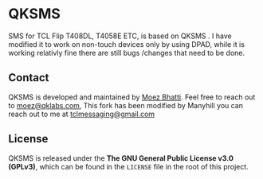 

# QKSMS



SMS for TCL Flip T408DL, T4058E ETC, is based on QKSMS . I have modified it to work on non-touch devices only by using DPAD, while it is working relativly fine there are still bugs /changes that need to be done.



## Contact

QKSMS is developed and maintained by [Moez Bhatti](https://github.com/moezbhatti). Feel free to reach out to moez@qklabs.com, This fork has been modified by Manyhill you can reach out to me at tclmessaging@gmail.com

## License

QKSMS is released under the **The GNU General Public License v3.0 (GPLv3)**, which can be found in the `LICENSE` file in the root of this project.
